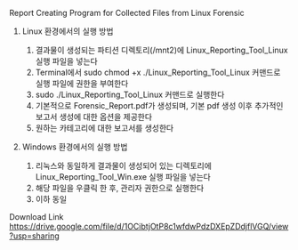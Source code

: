 Report Creating Program for Collected Files from Linux Forensic

1. Linux 환경에서의 실행 방법
   1) 결과물이 생성되는 파티션 디렉토리(/mnt2)에 Linux_Reporting_Tool_Linux 실행 파일을 넣는다
   2) Terminal에서 sudo chmod +x ./Linux_Reporting_Tool_Linux 커맨드로 실행 파일에 권한을 부여한다
   3) sudo ./Linux_Reporting_Tool_Linux 커맨드로 실행한다
   4) 기본적으로 Forensic_Report.pdf가 생성되며, 기본 pdf 생성 이후 추가적인 보고서 생성에 대한 옵션을 제공한다
   5) 원하는 카테고리에 대한 보고서를 생성한다

2. Windows 환경에서의 실행 방법
   1) 리눅스와 동일하게 결과물이 생성되어 있는 디렉토리에 Linux_Reporting_Tool_Win.exe 실행 파일을 넣는다
   2) 해당 파일을 우클릭 한 후, 관리자 권한으로 실행한다
   3) 이하 동일
  
Download Link
https://drive.google.com/file/d/1OCibtjOtP8c1wfdwPdzDXEpZDdjflVGQ/view?usp=sharing
